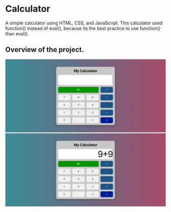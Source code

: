 # Calculator

A simple calculator using HTML, CSS, and JavaScript. This calculator used function() instead of eval(), because its the best practice to use function() than eval().

## Overview of the project.

<img src="images/pic1.png">
<img src="images/pic2.png">
